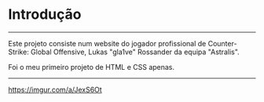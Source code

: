 # Introdução
______________________________

Este projeto consiste num website do jogador profissional de Counter-Strike: Global Offensive, Lukas "gla1ve" Rossander da equipa "Astralis".

Foi o meu primeiro projeto de HTML e CSS apenas.
______________________________


https://imgur.com/a/JexS6Ot
